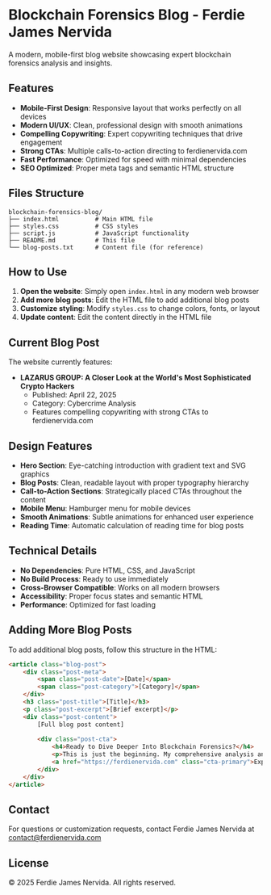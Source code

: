 # Blockchain Forensics Blog - Ferdie James Nervida

A modern, mobile-first blog website showcasing expert blockchain forensics analysis and insights.

## Features

- **Mobile-First Design**: Responsive layout that works perfectly on all devices
- **Modern UI/UX**: Clean, professional design with smooth animations
- **Compelling Copywriting**: Expert copywriting techniques that drive engagement
- **Strong CTAs**: Multiple calls-to-action directing to ferdienervida.com
- **Fast Performance**: Optimized for speed with minimal dependencies
- **SEO Optimized**: Proper meta tags and semantic HTML structure

## Files Structure

```
blockchain-forensics-blog/
├── index.html          # Main HTML file
├── styles.css          # CSS styles
├── script.js           # JavaScript functionality
├── README.md           # This file
└── blog-posts.txt      # Content file (for reference)
```

## How to Use

1. **Open the website**: Simply open `index.html` in any modern web browser
2. **Add more blog posts**: Edit the HTML file to add additional blog posts
3. **Customize styling**: Modify `styles.css` to change colors, fonts, or layout
4. **Update content**: Edit the content directly in the HTML file

## Current Blog Post

The website currently features:
- **LAZARUS GROUP: A Closer Look at the World's Most Sophisticated Crypto Hackers**
  - Published: April 22, 2025
  - Category: Cybercrime Analysis
  - Features compelling copywriting with strong CTAs to ferdienervida.com

## Design Features

- **Hero Section**: Eye-catching introduction with gradient text and SVG graphics
- **Blog Posts**: Clean, readable layout with proper typography hierarchy
- **Call-to-Action Sections**: Strategically placed CTAs throughout the content
- **Mobile Menu**: Hamburger menu for mobile devices
- **Smooth Animations**: Subtle animations for enhanced user experience
- **Reading Time**: Automatic calculation of reading time for blog posts

## Technical Details

- **No Dependencies**: Pure HTML, CSS, and JavaScript
- **No Build Process**: Ready to use immediately
- **Cross-Browser Compatible**: Works on all modern browsers
- **Accessibility**: Proper focus states and semantic HTML
- **Performance**: Optimized for fast loading

## Adding More Blog Posts

To add additional blog posts, follow this structure in the HTML:

```html
<article class="blog-post">
    <div class="post-meta">
        <span class="post-date">[Date]</span>
        <span class="post-category">[Category]</span>
    </div>
    <h3 class="post-title">[Title]</h3>
    <p class="post-excerpt">[Brief excerpt]</p>
    <div class="post-content">
        [Full blog post content]
        
        <div class="post-cta">
            <h4>Ready to Dive Deeper Into Blockchain Forensics?</h4>
            <p>This is just the beginning. My comprehensive analysis and cutting-edge investigative techniques are available on my main website.</p>
            <a href="https://ferdienervida.com" class="cta-primary">Explore My Full Portfolio</a>
        </div>
    </div>
</article>
```

## Contact

For questions or customization requests, contact Ferdie James Nervida at contact@ferdienervida.com

## License

© 2025 Ferdie James Nervida. All rights reserved. 